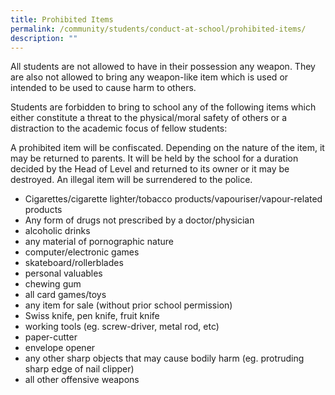 ```yaml
---
title: Prohibited Items
permalink: /community/students/conduct-at-school/prohibited-items/
description: ""
---
```

All students are not allowed to have in their possession any weapon. They are also not allowed to bring any weapon-like item which is used or intended to be used to cause harm to others.

Students are forbidden to bring to school any of the following items which either constitute a threat to the physical/moral safety of others or a distraction to the academic focus of fellow students:

A prohibited item will be confiscated. Depending on the nature of the item, it may be returned to parents. It will be held by the school for a duration decided by the Head of Level and returned to its owner or it may be destroyed. An illegal item will be surrendered to the police.

*   Cigarettes/cigarette lighter/tobacco products/vapouriser/vapour-related products
*   Any form of drugs not prescribed by a doctor/physician
*   alcoholic drinks
*   any material of pornographic nature
*   computer/electronic games
*   skateboard/rollerblades
*   personal valuables
*   chewing gum
*   all card games/toys
*   any item for sale (without prior school permission)
*   Swiss knife, pen knife, fruit knife
*   working tools (eg. screw-driver, metal rod, etc)
*   paper-cutter
*   envelope opener
*   any other sharp objects that may cause bodily harm (eg. protruding sharp edge of nail clipper)
*   all other offensive weapons